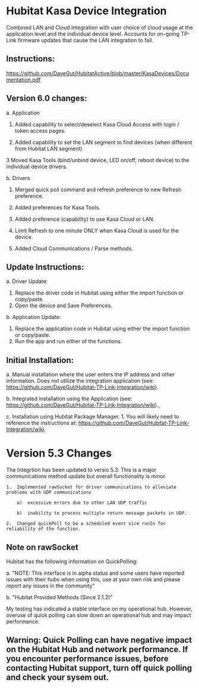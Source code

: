 # Hubitat Kasa Device Integration
Combined LAN and Cloud Integration with user choice of cloud usage at the application level and the individual device level.  Accounts for on-going TP-Link firmware updates that cause the LAN integration to fail.

## Instructions:  
https://github.com/DaveGut/HubitatActive/blob/master/KasaDevices/Documentation.pdf

## Version 6.0 changes:
a. Application
   1. Added capability to select/deselect Kasa Cloud Access with login / token access pages.
   
   2. Added capability to set the LAN segment to find devices (when different from Hubitat LAN segment)
   
   3  Moved Kasa Tools (bind/unbind device, LED on/off, reboot device) to the individual device drivers.
   
b. Drivers
   1. Merged quick poll command and refresh preference to new Refresh preference.
   
   2. Added preferences for Kasa Tools.
   
   3. Added preference (capability) to use Kasa Cloud or LAN.
   
   4. Limit Refresh to one minute ONLY when Kasa Cloud is used for the device.
   
   5. Added Cloud Communications / Parse methods.
   

## Update Instructions:
a. Driver Update:
   1.  Replace the driver code in Hubitat using either the import function or copy/paste.
   2.  Open the device and Save Preferences.

b. Application Update:
   1.  Replace the application code in Hubitat using either the import function or copy/paste.
   2.  Run the app and run either of the functions.

## Initial Installation:
a. Manual installation where the user enters the IP address and other information.  Does not utilize the integration application (see: https://github.com/DaveGut/Hubitat-TP-Link-Integration/wiki).

b. Integrated installation using the Application (see: https://github.com/DaveGut/Hubitat-TP-Link-Integration/wiki).,

c.  Installation using Hubitat Package Manager.
    1.  You will likely need to reference the instructions at: https://github.com/DaveGut/Hubitat-TP-Link-Integration/wiki.

# Version 5.3 Changes
The Integrtion has been updated to versio 5.3.  This is a major communications method update but overall functionality is minor.

    1.  Implemented rawSocket for driver communications to alleviate problems with UDP communications
    
        a)  excessive errors due to other LAN UDP traffic
        
        b)  inability to process multiple return message packets in UDP.
        
    2.  Changed quickPoll to be a scheduled event vice runIn for reliability of the function.
    
##  Note on rawSocket
Hubitat has the following information on QuickPolling:

a.  "NOTE: This interface is in alpha status and some users have reported issues with their hubs when using this, use at your own risk and please report any issues in the community"

b.  "Hubitat Provided Methods (Since 2.1.2)"

My testing has indicated a stable interface on my operational hub.  However, overuse of quick polling can slow down an operational hub and may impact performance. 

## Warning:  Quick Polling can have negative impact on the Hubitat Hub and network performance. If you encounter performance issues, before contacting Hubitat support, turn off quick polling and check your sysem out.
